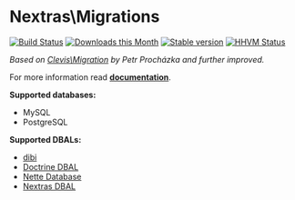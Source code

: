 Nextras\Migrations
==================

[![Build Status](https://travis-ci.org/nextras/migrations.svg?branch=master)](https://travis-ci.org/nextras/migrations)
[![Downloads this Month](https://img.shields.io/packagist/dm/nextras/migrations.svg?style=flat)](https://packagist.org/packages/nextras/migrations)
[![Stable version](http://img.shields.io/packagist/v/nextras/migrations.svg?style=flat)](https://packagist.org/packages/nextras/migrations)
[![HHVM Status](http://img.shields.io/hhvm/nextras/migrations.svg?style=flat)](http://hhvm.h4cc.de/package/nextras/migrations)

*Based on [Clevis\Migration](https://github.com/clevis/migration) by Petr Procházka and further improved.*

For more information read **[documentation](http://nextras.cz/migrations/docs)**.

**Supported databases:**
* MySQL
* PostgreSQL

**Supported DBALs:**
* [dibi](https://github.com/dg/dibi)
* [Doctrine DBAL](https://github.com/doctrine/dbal)
* [Nette Database](https://github.com/nette/database)
* [Nextras DBAL](https://github.com/nextras/dbal)


